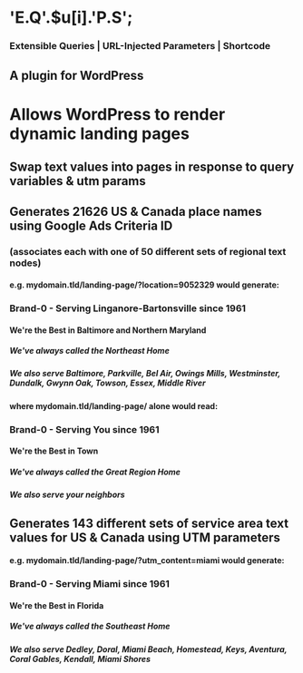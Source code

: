 # 'E.Q'.$u[i].'P.S';
### Extensible Queries | URL-Injected Parameters | Shortcode
## A plugin for WordPress
# Allows WordPress to render dynamic landing pages
## Swap text values into pages in response to query variables & utm params
## Generates 21626 US & Canada place names using Google Ads Criteria ID
### (associates each with one of 50 different sets of regional text nodes)
#### e.g. mydomain.tld/landing-page/?location=9052329 would generate:
### Brand-0 - Serving Linganore-Bartonsville since 1961
#### We're the Best in Baltimore and Northern Maryland
##### We've always called the Northeast Home
##### We also serve Baltimore, Parkville, Bel Air, Owings Mills, Westminster, Dundalk, Gwynn Oak, Towson, Essex, Middle River
#### where mydomain.tld/landing-page/ alone would read:
### Brand-0 - Serving You since 1961
#### We're the Best in Town
##### We've always called the Great Region Home
##### We also serve your neighbors
## Generates 143 different sets of service area text values for US & Canada using UTM parameters
#### e.g. mydomain.tld/landing-page/?utm_content=miami would generate:
### Brand-0 - Serving Miami since 1961
#### We're the Best in Florida
##### We've always called the Southeast Home
##### We also serve Dedley, Doral, Miami Beach, Homestead, Keys, Aventura, Coral Gables, Kendall, Miami Shores

